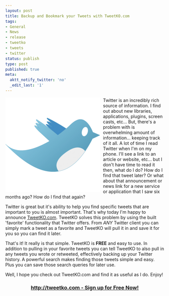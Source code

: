 ```yaml
---
layout: post
title: Backup and Bookmark your Tweets with TweetKO.com
tags:
- General
- News
- release
- tweetko
- tweets
- twitter
status: publish
type: post
published: true
meta:
  aktt_notify_twitter: 'no'
  _edit_last: '1'
---
```

<img style="float: left; padding-right: 10px" class="size-medium wp-image-469" title="bigbird_sq" src="/assets/images/2011/06/bigbird_sq-300x300.png" alt="" width="300" height="300" />Twitter is an incredibly rich source of information. I find out about new libraries, applications, plugins, screen casts, etc... But, there's a problem with is overwhelming amount of information... keeping track of it all. A lot of time I read Twitter when I'm on my phone. I'll see a link to an article or website, etc... but I don't have time to read it then, what do I do? How do I find that tweet later? Or what about that announcement or news link for a new service or application that I saw six months ago? How do I find that again?

Twitter is great but it's ability to help you find specific tweets that are important to you is almost important. That's why today I'm happy to announce <a href="http://tweetko.com">TweetKO.com</a>. TweetKO solves this problem by using the built 'favorite' functionality that Twitter offers. From <em>ANY </em>Twitter client you can simply mark a tweet as a favorite and TweetKO will pull it in and save it for you so you can find it later.

That's it! It really is that simple. TweetKO is <strong>FREE</strong> and easy to use. In addition to pulling in your favorite tweets you can tell TweetKO to also pull in any tweets you wrote or retweeted, effectively backing up your Twitter history. A powerful search makes finding those tweets simple and easy. Plus you can save those search queries for later use.

Well, I hope you check out TweetKO.com and find it as useful as I do. Enjoy!
<h3 style="text-align: center;"><span style="text-decoration: underline;"><a href="http://tweetko.com">http://tweetko.com - Sign up for Free Now!</a></span></h3>
&nbsp;
